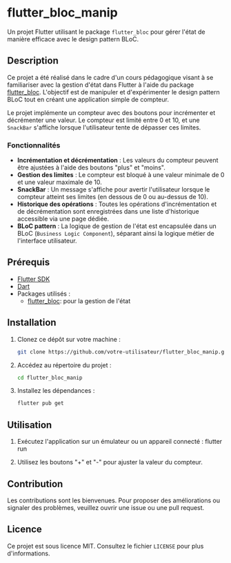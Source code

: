 # flutter_bloc_manip

Un projet Flutter utilisant le package `flutter_bloc` pour gérer l'état de manière efficace avec le design pattern BLoC.

## Description

Ce projet a été réalisé dans le cadre d'un cours pédagogique visant à se familiariser avec la gestion d'état dans Flutter à l'aide du package [flutter_bloc][flutter_bloc]. L'objectif est de manipuler et d'expérimenter le design pattern BLoC tout en créant une application simple de compteur.

Le projet implémente un compteur avec des boutons pour incrémenter et décrémenter une valeur. Le compteur est limité entre 0 et 10, et une `SnackBar` s'affiche lorsque l'utilisateur tente de dépasser ces limites.

### Fonctionnalités

- **Incrémentation et décrémentation** : Les valeurs du compteur peuvent être ajustées à l'aide des boutons "plus" et "moins".
- **Gestion des limites** : Le compteur est bloqué à une valeur minimale de 0 et une valeur maximale de 10.
- **SnackBar** : Un message s'affiche pour avertir l'utilisateur lorsque le compteur atteint ses limites (en dessous de 0 ou au-dessus de 10).
- **Historique des opérations** : Toutes les opérations d'incrémentation et de décrémentation sont enregistrées dans une liste d'historique accessible via une page dédiée.
- **BLoC pattern** : La logique de gestion de l'état est encapsulée dans un BLoC (`Business Logic Component`), séparant ainsi la logique métier de l'interface utilisateur.

## Prérequis

- [Flutter SDK](https://docs.flutter.dev/get-started/install)
- [Dart](https://dart.dev/get-dart)
- Packages utilisés :
  - [flutter_bloc][flutter_bloc]: pour la gestion de l'état

## Installation

1. Clonez ce dépôt sur votre machine :

   ```bash
   git clone https://github.com/votre-utilisateur/flutter_bloc_manip.git
   ```

2. Accédez au répertoire du projet :

   ```bash
   cd flutter_bloc_manip
   ```

3. Installez les dépendances :

   ```bash
   flutter pub get
   ```

## Utilisation

1. Exécutez l'application sur un émulateur ou un appareil connecté :
   flutter run

2. Utilisez les boutons "+" et "-" pour ajuster la valeur du compteur.

## Contribution

Les contributions sont les bienvenues. Pour proposer des améliorations ou signaler des problèmes, veuillez ouvrir une issue ou une pull request.

## Licence

Ce projet est sous licence MIT. Consultez le fichier `LICENSE` pour plus d'informations.

<!-- Liens -->
[flutter_bloc]: https://pub.dev/packages/flutter_bloc